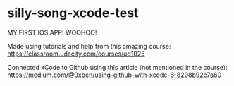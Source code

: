 # silly-song-xcode-test

MY FIRST IOS APP! WOOHOO!

Made using tutorials and help from this amazing course: https://classroom.udacity.com/courses/ud1025


Connected xCode to Github using this article (not mentioned in the course): https://medium.com/@0xben/using-github-with-xcode-6-8208b92c7a60
